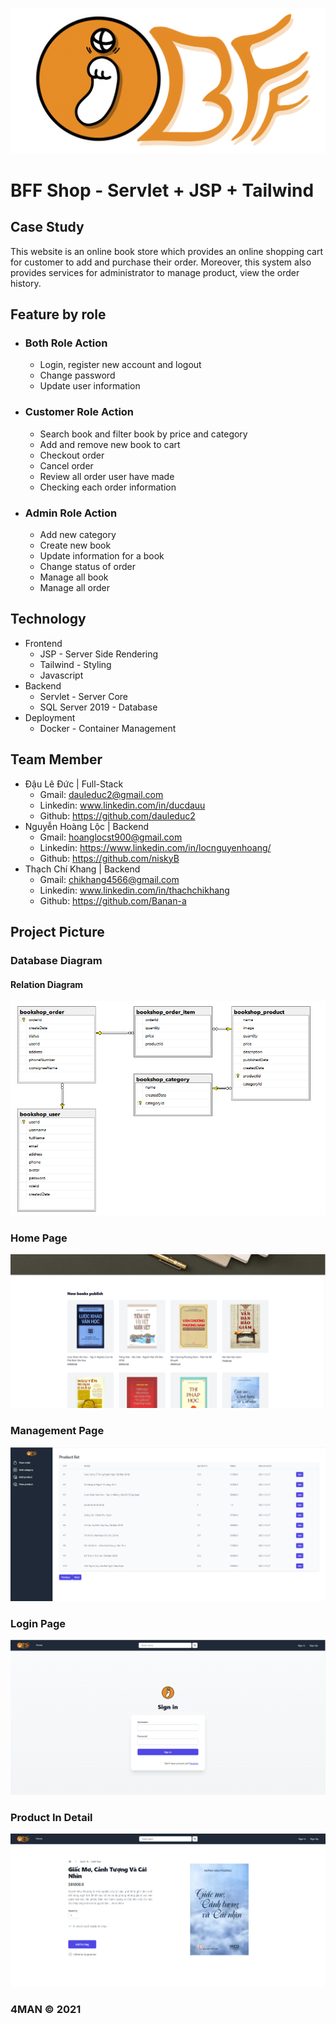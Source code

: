 ![Database Page](document/logoFull.png)

# BFF Shop - Servlet + JSP + Tailwind

## Case Study

This website is an online book store which provides an online shopping cart for customer to add and purchase their order. Moreover, this system also provides services for administrator to manage product, view the order history.

## Feature by role

- ### Both Role Action

  - Login, register new account and logout
  - Change password
  - Update user information

- ### Customer Role Action

  - Search book and filter book by price and category
  - Add and remove new book to cart
  - Checkout order
  - Cancel order
  - Review all order user have made
  - Checking each order information

- ### Admin Role Action

  - Add new category
  - Create new book
  - Update information for a book
  - Change status of order
  - Manage all book
  - Manage all order

## Technology

- Frontend
  - JSP - Server Side Rendering
  - Tailwind - Styling
  - Javascript
- Backend
  - Servlet - Server Core
  - SQL Server 2019 - Database
- Deployment
  - Docker - Container Management

## Team Member

- Đậu Lê Đức | Full-Stack
  - Gmail: dauleduc2@gmail.com
  - Linkedin: www.linkedin.com/in/ducdauu
  - Github: https://github.com/dauleduc2
- Nguyễn Hoàng Lộc | Backend
  - Gmail: hoanglocst900@gmail.com
  - Linkedin: https://www.linkedin.com/in/locnguyenhoang/
  - Github: https://github.com/niskyB
- Thạch Chí Khang | Backend
  - Gmail: chikhang4566@gmail.com
  - Linkedin: www.linkedin.com/in/thachchikhang
  - Github: https://github.com/Banan-a

## Project Picture

### Database Diagram

#### Relation Diagram

![Database Page](document/relation.png)

### Home Page

![Home Page](document/home.png)

### Management Page

![Management Page](document/adminViewProduct.png)

### Login Page

![Add New Room Page](document/loginpage.png)

### Product In Detail

![Login Page](document/eachproduct.png)

### 4MAN © 2021
